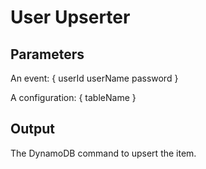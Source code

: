# User Upserter

## Parameters

An event:
{
    userId
    userName
    password
}

A configuration:
{
    tableName
}

## Output

The DynamoDB command to upsert the item.

